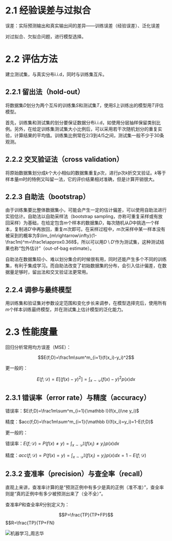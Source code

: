 # 2.1 经验误差与过拟合

误差：实际预测输出和真实输出间的差异——训练误差（经验误差）、泛化误差

对过拟合、欠拟合问题，进行模型选择。

# 2.2 评估方法

建立测试集，与真实分布i.i.d，同时与训练集互斥。

## 2.2.1 留出法（hold-out）

将数据集$D$划分为两个互斥的训练集$S$和测试集$T$，使用$S$上训练出的模型用$T$评估模型。

首先，训练集和测试集的划分要保证数据分布i.i.d，如使用分层抽样保留类别比例。另外，在给定训练集测试集大小比例后，可以采用若干次随机划分的重复实验，计算结果的平均值。训练集比例常在2/3到4/5之间，测试集一般不少于30条观测。

## 2.2.2 交叉验证法（cross validation）

将原始数据集划分成$k$个大小相似的数据集重复$p$次，进行$p$次$k$折交叉验证。$k$等于样本量$m$时的特例又叫留一法，它的评价结果相对准确，但是计算开销很大。

## 2.2.3 自助法（bootstrap）

由于训练集要比整体数据集小，可能会产生一定的估计偏差，可以使用自助法进行实验估计。自助法以自助采样法（bootstrap sampling，亦称可重复采样或有放回采样）为基础，在给定包含$m$个样本的数据集$D$，每次随机从$D$中挑选一个样本，复制进$D'$中再放回，重复$m$次即可。在采样过程中，$m$次采样中某一样本没有被采到的概率为$\lim_{m\rightarrow\infty}(1-\frac1m)^m=\frac1e\approx0.368$，所以可以用$D\setminus D'$作为测试集，这种测试结果也称“包外估计”（out-of-bag estimate）。

自助法在数据集较小、难以划分集合的时候很有用，同时还能产生多个不同的训练集，有利于集成学习。而自助法改变了初始数据集的分布，会引入估计偏差，在数据量足够时，留出法和交叉验证法更常用。

## 2.2.4 调参与最终模型

用训练集和验证集对参数设定范围和变化步长来调参，在模型选择完后，使用所有$m$个样本训练最终模型，并在测试集上估计模型的泛化能力。

# 2.3 性能度量

回归分析常用均方误差（MSE）：

$$E(f;D)=\frac1m\sum^m_{i=1}(f(x_i)-y_i)^2$$

更一般的：

$$E(f;{\mathcal D})=E[(f(x)-y)^2]=\int_{x\sim{\mathcal D}}(f(x)-y)^2p(x)dx$$

## 2.3.1 错误率（error rate）与精度（accuracy）

错误率：$E(f;D)=\frac1m\sum^m_{i=1}{\mathbb I}(f(x_i)\ne y_i)$

精度：$acc(f;D)=\frac1m\sum^m_{i=1}{\mathbb I}(f(x_i)=y_i)=1-E(f;D)$

更一般的：

错误率：$E(f;{\mathcal D})=P(f(x)\ne y)=\int_{x\sim{\mathcal D}}{\mathbb I}(f(x_i)\ne y_i)p(x)dx$

精度：$acc(f;{\mathcal D})=P(f(x)=y)=\int_{x\sim{\mathcal D}}{\mathbb I}(f(x_i)=y_i)p(x)dx=1-E(f;{\mathcal D})$

## 2.3.2 查准率（precision）与查全率（recall）

直观上来讲，查准率计算的是“预测正例中有多少是真的正例（准不准）”，查全率则是“真的正例中有多少被预测出来了（全不全）”。

查准率$P$和查全率$R$分别定义为：

$$P=\frac{TP}{TP+FP}$$$$R=\frac{TP}{TP+FN}

![机器学习_周志华](D:\hexo\docs\ml\_Chapter2\机器学习_周志华.bmp)
